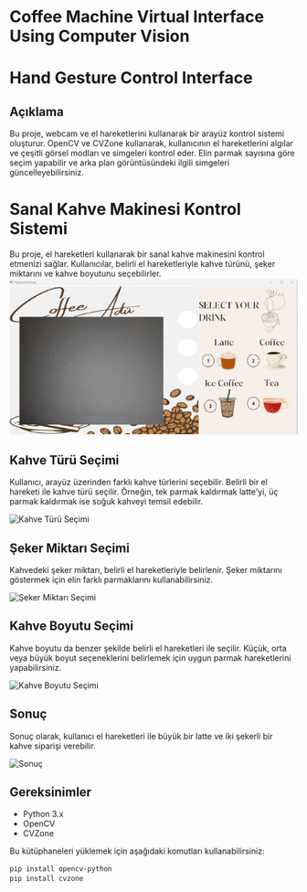 # Coffee Machine Virtual Interface Using Computer Vision
 
# Hand Gesture Control Interface

## Açıklama

Bu proje, webcam ve el hareketlerini kullanarak bir arayüz kontrol sistemi oluşturur. OpenCV ve CVZone kullanarak, kullanıcının el hareketlerini algılar ve çeşitli görsel modları ve simgeleri kontrol eder. Elin parmak sayısına göre seçim yapabilir ve arka plan görüntüsündeki ilgili simgeleri güncelleyebilirsiniz.

# Sanal Kahve Makinesi Kontrol Sistemi

Bu proje, el hareketleri kullanarak bir sanal kahve makinesini kontrol etmenizi sağlar. Kullanıcılar, belirli el hareketleriyle kahve türünü, şeker miktarını ve kahve boyutunu seçebilirler.
![Ana Menü](1.png)
## Kahve Türü Seçimi

Kullanıcı, arayüz üzerinden farklı kahve türlerini seçebilir. Belirli bir el hareketi ile kahve türü seçilir. Örneğin, tek parmak kaldırmak latte'yi, üç parmak kaldırmak ise soğuk kahveyi temsil edebilir.

![Kahve Türü Seçimi](Resources/Coffee_Type_Selection.png)

## Şeker Miktarı Seçimi

Kahvedeki şeker miktarı, belirli el hareketleriyle belirlenir. Şeker miktarını göstermek için elin farklı parmaklarını kullanabilirsiniz.

![Şeker Miktarı Seçimi](Resources/Sugar_Level_Selection.png)

## Kahve Boyutu Seçimi

Kahve boyutu da benzer şekilde belirli el hareketleri ile seçilir. Küçük, orta veya büyük boyut seçeneklerini belirlemek için uygun parmak hareketlerini yapabilirsiniz.

![Kahve Boyutu Seçimi](Resources/Coffee_Size_Selection.png)

## Sonuç

Sonuç olarak, kullanıcı el hareketleri ile büyük bir latte ve iki şekerli bir kahve siparişi verebilir.

![Sonuç](Resources/Order_Example.png)

## Gereksinimler

- Python 3.x
- OpenCV
- CVZone

Bu kütüphaneleri yüklemek için aşağıdaki komutları kullanabilirsiniz:

```bash
pip install opencv-python
pip install cvzone


